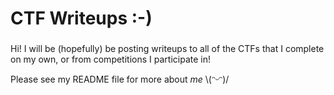 <h1 align="left">CTF Writeups :-)</h1>

###
<p alight="left">Hi! I will be (hopefully) be posting writeups to all of the CTFs that I complete on my own, or from competitions I participate in!</p>

Please see my README file for more about *me* \\(ᵔᵕᵔ)/
